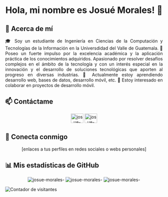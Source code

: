 <h1 align="center">Hola, mi nombre es Josué Morales! 👻</h1>

## 🚀 Acerca de mí
<p align="justify">
🎓 Soy un estudiante de Ingeniería en Ciencias de la Computación y Tecnologías de la Información en la Universdidad del Valle de Guatemala.
🔭 Poseo un fuerte impulso por la excelencia académica y la aplicación práctica de los conocimientos adquiridos. Apasionado por resolver desafíos complejos en el ámbito de la tecnología y con un interés especial en la innovación y el desarrollo de soluciones tecnológicas que aporten al progreso en diversas industrias.
🌱 Actualmente estoy aprendiendo desarrollo web, bases de datos, desarrollo móvil, etc.
👯 Estoy interesado en colaborar en proyectos de desarrollo móvil.
</p>

## 📫 Contáctame
<p align="center">
<a href="https://www.linkedin.com/in/isaackeitor/" target="blank"><img src="https://www.vectorlogo.zone/logos/linkedin/linkedin-icon.svg" alt="josue-morales-" height="30" width="40" /></a>
<a href="https://www.instagram.com/josueimg13/" target="blank"><img src="https://www.vectorlogo.zone/logos/instagram/instagram-icon.svg" alt="josue-morales-" height="30" width="40" /></a>
</p>

## 🤝 Conecta conmigo
<p align="center">
[enlaces a tus perfiles en redes sociales o webs personales]
</p>

## 📊 Mis estadísticas de GitHub
<p align="center">
  <img src="https://github-readme-stats.vercel.app/api/top-langs/?username=isaackeitor&show_icons=true&locale=en&layout=compact" alt="josue-morales-" />
  <img src="https://github-readme-stats.vercel.app/api?username=isaackeitor&show_icons=true&locale=en" alt="josue-morales-" />
  <img src="https://github-readme-streak-stats.herokuapp.com/?user=isaackeitor&" alt="josue-morales-" />
</p>

![Contador de visitantes](https://komarev.com/ghpvc/?username=isaackeitor&color=blueviolet&style=flat-square&label=Profile+Views)
